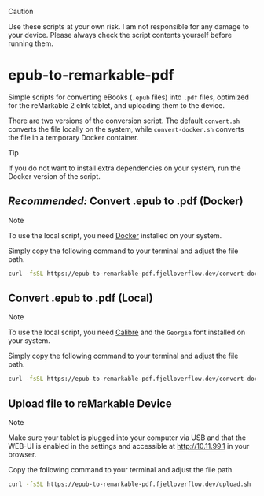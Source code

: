 >[!CAUTION]
>Use these scripts at your own risk. I am not responsible for any damage to your device. Please always check the script contents yourself before running them.

# epub-to-remarkable-pdf

Simple scripts for converting eBooks (`.epub` files) into `.pdf` files, optimized for the reMarkable 2 eInk tablet, and uploading them to the device.

There are two versions of the conversion script. The default `convert.sh` converts the file locally on the system, while `convert-docker.sh` converts the file in a temporary Docker container.

>[!TIP]
>If you do not want to install extra dependencies on your system, run the Docker version of the script.

## *Recommended:* Convert .epub to .pdf (Docker)

>[!NOTE]
>To use the local script, you need [Docker](https://docs.docker.com/get-started/get-docker/) installed on your system.

Simply copy the following command to your terminal and adjust the file path.

```bash
curl -fsSL https://epub-to-remarkable-pdf.fjelloverflow.dev/convert-docker.sh | bash -s /path/to/your/file.epub
```

## Convert .epub to .pdf (Local)

>[!NOTE]
>To use the local script, you need [Calibre](https://calibre-ebook.com/) and the `Georgia` font installed on your system.

Simply copy the following command to your terminal and adjust the file path.

```bash
curl -fsSL https://epub-to-remarkable-pdf.fjelloverflow.dev/convert-docker.sh | bash -s /path/to/your/file.epub
```

## Upload file to reMarkable Device

>[!NOTE]
>Make sure your tablet is plugged into your computer via USB and that the WEB-UI is enabled in the settings and accessible at http://10.11.99.1 in your browser.

Copy the following command to your terminal and adjust the file path.

```bash
curl -fsSL https://epub-to-remarkable-pdf.fjelloverflow.dev/upload.sh | bash -s /path/to/your/file.pdf
```